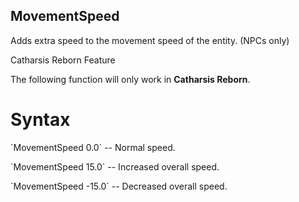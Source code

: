 ## MovementSpeed

<p>Adds extra speed to the movement speed of the entity. (NPCs only)</p>

<div class="admonition warning">
<p class="admonition-title">Catharsis Reborn Feature</p>
<p>The following function will only work in <b>Catharsis Reborn</b>.</p>
</div>

<h1>Syntax</h1>
`MovementSpeed 0.0` -- Normal speed.</p>
`MovementSpeed 15.0` -- Increased overall speed.</p>
`MovementSpeed -15.0` -- Decreased overall speed.</p>